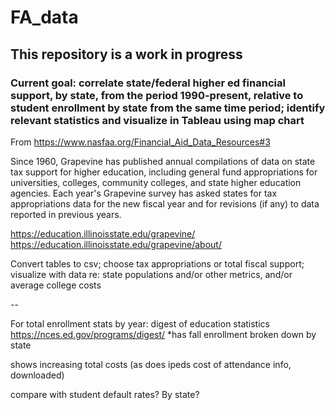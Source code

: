 # FA_data

## This repository is a work in progress

### Current goal: correlate state/federal higher ed financial support, by state, from the period 1990-present, relative to student enrollment by state from the same time period; identify relevant statistics and visualize in Tableau using map chart

From https://www.nasfaa.org/Financial_Aid_Data_Resources#3 

Since 1960, Grapevine has published annual compilations of data on state tax support for higher education, including general fund appropriations for universities, colleges, community colleges, and state higher education agencies. Each year's Grapevine survey has asked states for tax appropriations data for the new fiscal year and for revisions (if any) to data reported in previous years. 

https://education.illinoisstate.edu/grapevine/
https://education.illinoisstate.edu/grapevine/about/ 

Convert tables to csv; choose tax appropriations or total fiscal support; visualize with data re: state populations and/or other metrics, and/or average college costs


--


For total enrollment stats by year: 
digest of education statistics https://nces.ed.gov/programs/digest/ 
*has fall enrollment broken down by state


shows increasing total costs (as does ipeds cost of attendance info, downloaded) 

compare with student default rates? By state? 
